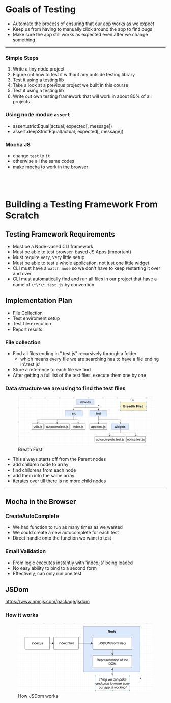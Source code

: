 # Goals of Testing

- Automate the process of ensuring that our app works as we expect
- Keep us from having to manually click around the app to find bugs
- Make sure the app still works as expected even after we change something

---

### Simple Steps

1.  Write a tiny node project
2.  Figure out how to test it without any outside testing library
3.  Test it using a testing lib
4.  Take a look at a previous project we built in this course
5.  Test it using a testing lib
6.  Write out own testing framework that will work in about 80% of all projects

### Using node modue `assert`

- assert.strictEqual(actual, expected[, message])
- assert.deepStrictEqual(actual, expected[, message])

### Mocha JS

- change `test` to `it`
- otherwise all the same codes
- make mocha to work in the browser

## <br>

# Building a Testing Framework From Scratch

## Testing Framework Requirements

- Must be a Node-vased CLI framework
- Must be able to test browser-based JS Apps (important)
- Must require very, very little setup
- Must be able to test a whole application, not just one little widget
- CLI must have a `watch mode` so we don't have to keep restarting it over and over
- CLI must automatically find and run all files in our project that have a name of `\*\*\*.test.js` by convention

## Implementation Plan

- File Collection
- Test enviroment setup
- Test file execution
- Report results

### File collection

- Find all files ending in ".test.js" recursively through a folder
  - which means every file we are searching has to have a file ending in'.test.js'
- Store a reference to each file we find
- After getting a full list of the test files, execute them one by one

### Data structure we are using to find the test files

<figure>
<img src="tme/images/breathFIsrt.png" "/>
<caption>Breath First</caption>
</figure>

- This always starts off from the Parent nodes
- add children node to array
- find childrens from each node
- add them into the same array
- iterates over till there is no more child nodes

---

## Mocha in the Browser

### CreateAutoComplete

- We had function to run as many times as we wanted
- We could create a new autocomplete for each test
- Direct handle onto the function we want to test

### Email Validation

- From logic executes instantly with 'index.js' being loaded
- No easy ability to bind to a second form
- Effectively, can only run one test

## JSDom

https://www.npmjs.com/package/jsdom

### How it works

<figure>
<img src="tme/images/jsdom.png" "/>
<caption>How JSDom works</caption>
</figure>
